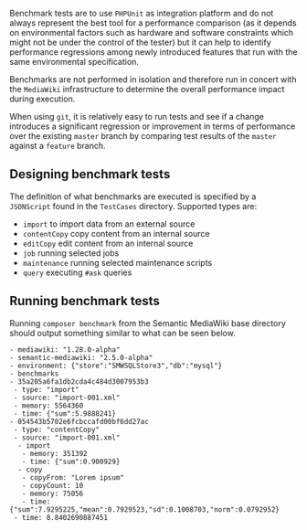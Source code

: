 Benchmark tests are to use `PHPUnit` as integration platform and do not always
represent the best tool for a performance comparison (as it depends on environmental
factors such as hardware and software constraints which might not be under the
control of the tester) but it can help to identify performance regressions among
newly introduced features that run with the same environmental specification.

Benchmarks are not performed in isolation and therefore run in concert with the
`MediaWiki` infrastructure to determine the overall performance impact during
execution.

When using `git`, it is relatively easy to run tests and see if a change
introduces a significant regression or improvement in terms of performance over
the existing `master` branch by comparing test results of the `master` against
a `feature` branch.

## Designing benchmark tests

The definition of what benchmarks are executed is specified by a `JSONScript`
found in the `TestCases` directory. Supported types are:

- `import` to import data from an external source
- `contentCopy` copy content from an internal source
- `editCopy` edit content from an internal source
- `job` running selected jobs
- `maintenance` running selected maintenance scripts
- `query` executing `#ask` queries

## Running benchmark tests

Running `composer benchmark` from the Semantic MediaWiki base directory should
output something similar to what can be seen below.

```
- mediawiki: "1.28.0-alpha"
- semantic-mediawiki: "2.5.0-alpha"
- environment: {"store":"SMWSQLStore3","db":"mysql"}
- benchmarks
- 35a205a6fa1db2cda4c484d3007953b3
 - type: "import"
 - source: "import-001.xml"
 - memory: 5564360
 - time: {"sum":5.9888241}
- 054543b5702e6fcbccafd00bf6dd27ac
 - type: "contentCopy"
 - source: "import-001.xml"
  - import
   - memory: 351392
   - time: {"sum":0.900929}
  - copy
   - copyFrom: "Lorem ipsum"
   - copyCount: 10
   - memory: 75056
   - time: {"sum":7.9295225,"mean":0.7929523,"sd":0.1008703,"norm":0.0792952}
 - time: 8.8402690887451

```
